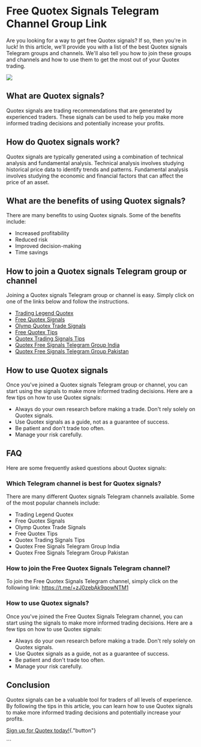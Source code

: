 # Free Quotex Signals Telegram Channel Group Link

Are you looking for a way to get free Quotex signals? If so, then
you\'re in luck! In this article, we\'ll provide you with a list of the
best Quotex signals Telegram groups and channels. We\'ll also tell you
how to join these groups and channels and how to use them to get the
most out of your Quotex trading.

[![](https://static.quotex.io/files/8_en/300_250.jpg)](https://traff.sbs/brokerqxsignupf)

## What are Quotex signals?

Quotex signals are trading recommendations that are generated by
experienced traders. These signals can be used to help you make more
informed trading decisions and potentially increase your profits.

## How do Quotex signals work?

Quotex signals are typically generated using a combination of technical
analysis and fundamental analysis. Technical analysis involves studying
historical price data to identify trends and patterns. Fundamental
analysis involves studying the economic and financial factors that can
affect the price of an asset.

## What are the benefits of using Quotex signals?

There are many benefits to using Quotex signals. Some of the benefits
include:

-   Increased profitability
-   Reduced risk
-   Improved decision-making
-   Time savings

## How to join a Quotex signals Telegram group or channel

Joining a Quotex signals Telegram group or channel is easy. Simply click
on one of the links below and follow the instructions.

-   [Trading Legend Quotex](\%22https://t.me/+jz8mnv0ogdplOWRl\%22)
-   [Free Quotex Signals](\%22https://telegram.me/+zJ0zebAk9qowNTM1\%22)
-   [Olymp Quotex Trade
    Signals](\%22https://telegram.me/Olymp_Trade_Signals_Quotex\%22)
-   [Free Quotex Tips](\%22https://telegram.me/realterminal\%22)
-   [Quotex Trading Signals
    Tips](\%22https://telegram.me/ModernTradingReal\%22)
-   [Quotex Free Signals Telegram Group
    India](\%22https://telegram.me/ModernTradingReal\%22)
-   [Quotex Free Signals Telegram Group
    Pakistan](\%22https://telegram.me/ModernTradingReal\%22)

## How to use Quotex signals

Once you\'ve joined a Quotex signals Telegram group or channel, you can
start using the signals to make more informed trading decisions. Here
are a few tips on how to use Quotex signals:

-   Always do your own research before making a trade. Don\'t rely
    solely on Quotex signals.
-   Use Quotex signals as a guide, not as a guarantee of success.
-   Be patient and don\'t trade too often.
-   Manage your risk carefully.

## FAQ

Here are some frequently asked questions about Quotex signals:

### Which Telegram channel is best for Quotex signals?

There are many different Quotex signals Telegram channels available.
Some of the most popular channels include:

-   Trading Legend Quotex
-   Free Quotex Signals
-   Olymp Quotex Trade Signals
-   Free Quotex Tips
-   Quotex Trading Signals Tips
-   Quotex Free Signals Telegram Group India
-   Quotex Free Signals Telegram Group Pakistan

### How to join the Free Quotex Signals Telegram channel?

To join the Free Quotex Signals Telegram channel, simply click on the
following link: https://t.me/+zJ0zebAk9qowNTM1

### How to use Quotex signals?

Once you\'ve joined the Free Quotex Signals Telegram channel, you can
start using the signals to make more informed trading decisions. Here
are a few tips on how to use Quotex signals:

-   Always do your own research before making a trade. Don\'t rely
    solely on Quotex signals.
-   Use Quotex signals as a guide, not as a guarantee of success.
-   Be patient and don\'t trade too often.
-   Manage your risk carefully.

## Conclusion

Quotex signals can be a valuable tool for traders of all levels of
experience. By following the tips in this article, you can learn how to
use Quotex signals to make more informed trading decisions and
potentially increase your profits.

[Sign up for Quotex
today!](\%22https://traff.sbs/brokerqxsignup\%22){."button"}

\`\`\`

